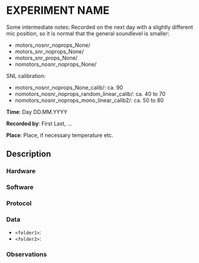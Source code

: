 <!-- create this document in each new experiments folder, calling it README.md -->
# EXPERIMENT NAME

Some intermediate notes: 
Recorded on the next day with a slightly different mic position, so it is normal that the general soundlevel is smaller:
- motors_nosnr_noprops_None/
- motors_snr_noprops_None/
- motors_snr_props_None/
- nomotors_nosnr_noprops_None/

SNL calibration: 
- motors_nosnr_noprops_None_calib/: ca. 90
- nomotors_nosnr_noprops_random_linear_calib/: ca. 40 to 70
- nomotors_nosnr_noprops_mono_linear_calib2/: ca. 50 to 80

__Time__: Day DD.MM.YYYY

__Recorded by__: First Last, ...

__Place__: Place, if necessary temperature etc. 

## Description

###  Hardware
<!--
Checklist: 
- Speaker type
- Microphone type
- Reference angle for DOA
- Distance speaker-mic etc. 
-->

### Software
<!--
Checklist: 
- Sampling rate
- Motor thrust value 
- Audio files used
- Scripts used
- Other parameters used
-->

### Protocol
<!--
Checklist: 
- Sound level calibration
- Order of scripts run
- Start/end times of recordings, synchronization
-->

### Data
<!--
Explain folder naming etc. 
-->

- `<folder1>`: 
- `<folder2>`: 

### Observations
<!--
Anything unusual that happened during the experiments, such as
- Background noise
- Connection problems, low data rates, etc. 
- Hardware (battery failures, broken parts, etc)
-->
